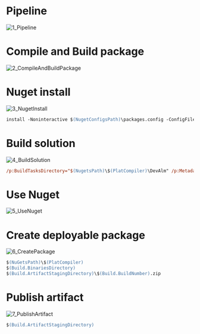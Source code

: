 
# Pipeline

![1_Pipeline](/1_Pipeline.png)

# Compile and Build package

![2_CompileAndBuildPackage](/2_CompileAndBuildPackage.png)

# Nuget install

![3_NugetInstall](/3_NugetInstall.png)

```ps
install -Noninteractive $(NugetConfigsPath)\packages.config -ConfigFile $(NugetConfigsPath)\nuget.config -Verbosity Detailed -ExcludeVersion -OutputDirectory "$(NugetsPath)"
```

# Build solution

![4_BuildSolution](/4_BuildSolution.png)

```ps
/p:BuildTasksDirectory="$(NugetsPath)\$(PlatCompiler)\DevAlm" /p:MetadataDirectory="$(MetadataPath)" /p:FrameworkDirectory="$(NugetsPath)\$(PlatCompiler)" /p:ReferenceFolder="$(NugetsPath)\$(PlatBuildXpp)\$(RefNet40);$(NugetsPath)\$(AppBuildXpp)\$(RefNet40);$(NugetsPath)\$(AppSuiteBuildXpp)\$(RefNet40);$(MetadataPath);$(Build.BinariesDirectory)" /p:ReferencePath="$(NugetsPath)\$(PlatCompiler)" /p:OutputDirectory="$(Build.BinariesDirectory)"
```

# Use Nuget

![5_UseNuget](/5_UseNuget.png)

# Create deployable package

![6_CreatePackage](/6_CreatePackage.png)

```ps
$(NuGetsPath)\$(PlatCompiler)
$(Build.BinariesDirectory)
$(Build.ArtifactStagingDirectory)\$(Build.BuildNumber).zip
```

# Publish artifact

![7_PublishArtifact](/7_PublishArtifact.png)

```ps
$(Build.ArtifactStagingDirectory)
```